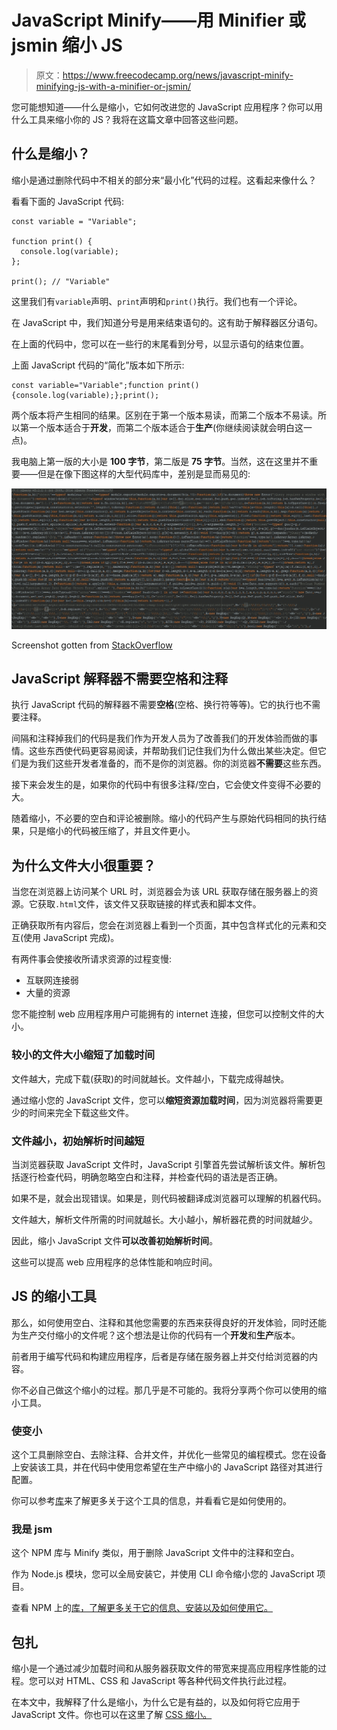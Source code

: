 # JavaScript Minify——用 Minifier 或 jsmin 缩小 JS

> 原文：<https://www.freecodecamp.org/news/javascript-minify-minifying-js-with-a-minifier-or-jsmin/>

您可能想知道——什么是缩小，它如何改进您的 JavaScript 应用程序？你可以用什么工具来缩小你的 JS？我将在这篇文章中回答这些问题。

## 什么是缩小？

缩小是通过删除代码中不相关的部分来“最小化”代码的过程。这看起来像什么？

看看下面的 JavaScript 代码:

```
const variable = "Variable";

function print() {
  console.log(variable);
};

print(); // "Variable" 
```

这里我们有`variable`声明、`print`声明和`print()`执行。我们也有一个评论。

在 JavaScript 中，我们知道分号是用来结束语句的。这有助于解释器区分语句。

在上面的代码中，您可以在一些行的末尾看到分号，以显示语句的结束位置。

上面 JavaScript 代码的“简化”版本如下所示:

```
const variable="Variable";function print(){console.log(variable);};print(); 
```

两个版本将产生相同的结果。区别在于第一个版本易读，而第二个版本不易读。所以第一个版本适合于**开发**，而第二个版本适合于**生产**(你继续阅读就会明白这一点)。

我电脑上第一版的大小是 **100 字节**，第二版是 **75 字节**。当然，这在这里并不重要——但是在像下图这样的大型代码库中，差别是显而易见的:

![image-242](img/46269896001c857a97ba6c0e6c6c9670.png)

Screenshot gotten from [StackOverflow](https://stackoverflow.com/questions/51766230/difference-between-the-output-of-minified-js-and-css-files)

## JavaScript 解释器不需要空格和注释

执行 JavaScript 代码的解释器不需要**空格**(空格、换行符等等)。它的执行也不需要注释。

间隔和注释掉我们的代码是我们作为开发人员为了改善我们的开发体验而做的事情。这些东西使代码更容易阅读，并帮助我们记住我们为什么做出某些决定。但它们是为我们这些开发者准备的，而不是你的浏览器。你的浏览器**不需要**这些东西。

接下来会发生的是，如果你的代码中有很多注释/空白，它会使文件变得不必要的大。

随着缩小，不必要的空白和评论被删除。缩小的代码产生与原始代码相同的执行结果，只是缩小的代码被压缩了，并且文件更小。

## 为什么文件大小很重要？

当您在浏览器上访问某个 URL 时，浏览器会为该 URL 获取存储在服务器上的资源。它获取`.html`文件，该文件又获取链接的样式表和脚本文件。

正确获取所有内容后，您会在浏览器上看到一个页面，其中包含样式化的元素和交互(使用 JavaScript 完成)。

有两件事会使接收所请求资源的过程变慢:

*   互联网连接弱
*   大量的资源

您不能控制 web 应用程序用户可能拥有的 internet 连接，但您可以控制文件的大小。

### 较小的文件大小缩短了加载时间

文件越大，完成下载(获取)的时间就越长。文件越小，下载完成得越快。

通过缩小您的 JavaScript 文件，您可以**缩短资源加载时间**，因为浏览器将需要更少的时间来完全下载这些文件。

### 文件越小，初始解析时间越短

当浏览器获取 JavaScript 文件时，JavaScript 引擎首先尝试解析该文件。解析包括逐行检查代码，明确忽略空白和注释，并检查代码的语法是否正确。

如果不是，就会出现错误。如果是，则代码被翻译成浏览器可以理解的机器代码。

文件越大，解析文件所需的时间就越长。大小越小，解析器花费的时间就越少。

因此，缩小 JavaScript 文件**可以改善初始解析时间**。

这些可以提高 web 应用程序的总体性能和响应时间。

## JS 的缩小工具

那么，如何使用空白、注释和其他您需要的东西来获得良好的开发体验，同时还能为生产交付缩小的文件呢？这个想法是让你的代码有一个**开发**和**生产**版本。

前者用于编写代码和构建应用程序，后者是存储在服务器上并交付给浏览器的内容。

你不必自己做这个缩小的过程。那几乎是不可能的。我将分享两个你可以使用的缩小工具。

### 使变小

这个工具删除空白、去除注释、合并文件，并优化一些常见的编程模式。您在设备上安装该工具，并在代码中使用您希望在生产中缩小的 JavaScript 路径对其进行配置。

你可以参考[库](https://github.com/matthiasmullie/minify)来了解更多关于这个工具的信息，并看看它是如何使用的。

### 我是 jsm

这个 NPM 库与 Minify 类似，用于删除 JavaScript 文件中的注释和空白。

作为 Node.js 模块，您可以全局安装它，并使用 CLI 命令缩小您的 JavaScript 项目。

查看 NPM 上的[库，了解更多关于它的信息、安装以及如何使用它。](https://www.npmjs.com/package/jsmin)

## 包扎

缩小是一个通过减少加载时间和从服务器获取文件的带宽来提高应用程序性能的过程。您可以对 HTML、CSS 和 JavaScript 等各种代码文件执行此过程。

在本文中，我解释了什么是缩小，为什么它是有益的，以及如何将它应用于 JavaScript 文件。你也可以在这里了解 [CSS 缩小。](https://www.freecodecamp.org/news/minify-css-css-minifying-and-compression-explained/)
